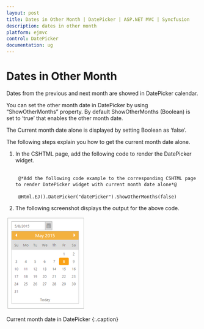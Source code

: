 ```yaml
---
layout: post
title: Dates in Other Month | DatePicker | ASP.NET MVC | Syncfusion
description: dates in other month
platform: ejmvc
control: DatePicker
documentation: ug
---
```


# Dates in Other Month

Dates from the previous and next month are showed in DatePicker calendar. 

You can set the other month date in DatePicker by using “ShowOtherMonths” property. By default ShowOtherMonths (Boolean) is set to ‘true’ that enables the other month date.

The Current month date alone is displayed by setting Boolean as ‘false’.

The following steps explain you how to get the current month date alone.

1. In the CSHTML page, add the following code to render the DatePicker widget.


   ~~~ cshtml

	@*Add the following code example to the corresponding CSHTML page to render DatePicker widget with current month date alone*@

	@Html.EJ().DatePicker("datePicker").ShowOtherMonths(false)

   ~~~



2.  The following screenshot displays the output for the above code.

![](Dates-in-Other-Month_images/Dates-in-Other-Month_img1.png)

Current month date in DatePicker
{:.caption}